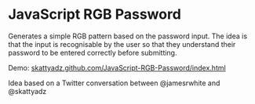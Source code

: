 JavaScript RGB Password
=======================

Generates a simple RGB pattern based on the password input. The idea is that the input is recognisable by the user so that they understand their password to be entered correctly before submitting.

Demo:
[skattyadz.github.com/JavaScript-RGB-Password/index.html](http://skattyadz.github.com/JavaScript-RGB-Password/index.html)

Idea based on a Twitter conversation between @jamesrwhite and @skattyadz